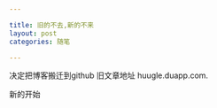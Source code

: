 ```yaml
---

title: 旧的不去,新的不来
layout: post
categories: 随笔

---
```


决定把博客搬迁到github 旧文章地址 huugle.duapp.com. 

新的开始
